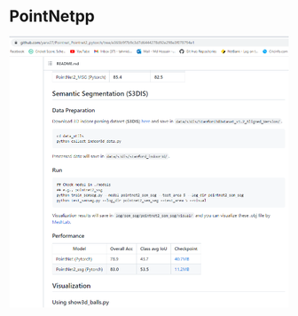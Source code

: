 # PointNetpp

<p align="center">
  <img src="./0 SEGMENTATION Instructions.png" width="977" title="Vision transformer">
</p>
